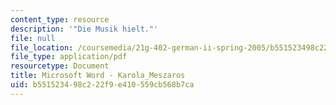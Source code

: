 ```yaml
---
content_type: resource
description: '"Die Musik hielt."'
file: null
file_location: /coursemedia/21g-402-german-ii-spring-2005/b551523498c222f9e410559cb568b7ca_MIT21G_402S05_karolameszar.pdf
file_type: application/pdf
resourcetype: Document
title: Microsoft Word - Karola_Meszaros
uid: b5515234-98c2-22f9-e410-559cb568b7ca
---
```

